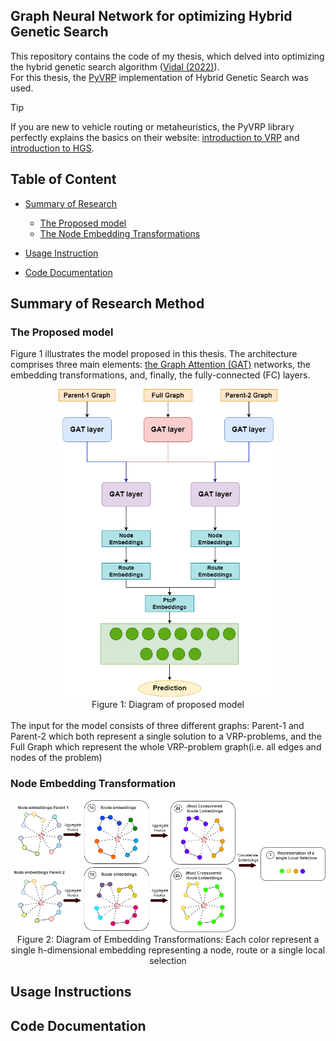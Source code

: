 ## Graph Neural Network for optimizing Hybrid Genetic Search

This repository contains the code of my thesis, which delved into optimizing the hybrid genetic search algorithm ([Vidal (2022)][1]).  
For this thesis, the [PyVRP][2] implementation of Hybrid Genetic Search was used.

> [!TIP]
> If you are new to vehicle routing or metaheuristics, the PyVRP library perfectly explains the basics on their website: [introduction to VRP][3] and [introduction to HGS][4].

## Table of Content

- [Summary of Research](#summary-of-research)

  - [The Proposed model](#the-proposed-model)
  - [The Node Embedding Transformations](#node-embedding-transformation)

- [Usage Instruction](#usage-instructions)
- [Code Documentation](#code-documentation)

## Summary of Research Method

### The Proposed model

Figure 1 illustrates the model proposed in this thesis. The architecture comprises three main elements: [the Graph Attention (GAT)](5) networks, the embedding transformations, and, finally, the fully-connected (FC) layers.

<div class="container" align="center">
    <img width=350 src="images/method_images//Model_diagram.png" />
    <div class="overlay">Figure 1: Diagram of proposed model</div>
</div>
</br>
The input for the model consists of three different graphs: Parent-1 and Parent-2 which both represent a single solution to a VRP-problems, and the Full Graph which represent the whole VRP-problem graph(i.e. all edges and nodes of the problem)

### Node Embedding Transformation

<div class="container" align="center">
    <img src="images/method_images/NodeEmbeddingTransformation.png" />
    <div class="overlay">Figure 2: Diagram of Embedding Transformations: Each color represent a single h-dimensional embedding representing a node, route or a single local selection</div>
</div>

## Usage Instructions

## Code Documentation

[1]: https://doi.org/10.1016/j.cor.2021.105643
[2]: https://github.com/PyVRP/PyVRP
[3]: https://pyvrp.org/setup/introduction_to_vrp.html
[4]: https://pyvrp.org/setup/introduction_to_hgs.html
[5]: https://arxiv.org/abs/1710.10903
